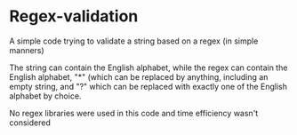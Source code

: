 # Regex-validation
A simple code trying to validate a string based on a regex (in simple manners)

The string can contain the English alphabet, while the regex can contain the English alphabet, "*" (which can be replaced by anything,
including an empty string, and "?" which can be replaced with exactly one of the English alphabet by choice.

No regex libraries were used in this code and time efficiency wasn't considered
